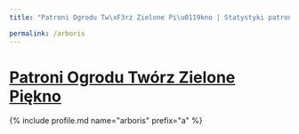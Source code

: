 ```yaml
---
title: "Patroni Ogrodu Tw\xF3rz Zielone Pi\u0119kno | Statystyki patronite.pl | Patromierz"

permalink: /arboris
---
```


# [Patroni Ogrodu Twórz Zielone Piękno](https://patronite.pl/arboris)

{% include profile.md name="arboris" prefix="a" %}
